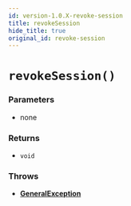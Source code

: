 ```yaml
---
id: version-1.0.X-revoke-session
title: revokeSession
hide_title: true
original_id: revoke-session
---
```


# `revokeSession()`

### Parameters
- none

### Returns
- `void`

### Throws
- **[GeneralException](../error-handling/general-error)**